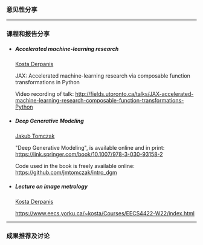 ### 意见性分享

***

### 课程和报告分享

- ##### Accelerated machine-learning research
  
  [Kosta Derpanis](https://twitter.com/CSProfKGD)
  
  JAX: Accelerated machine-learning research via composable function transformations in Python

  Video recording of talk: http://fields.utoronto.ca/talks/JAX-accelerated-machine-learning-research-composable-function-transformations-Python

- ##### Deep Generative Modeling
  
  [Jakub Tomczak](https://twitter.com/jmtomczak)
  
  "Deep Generative Modeling", is available online and in print: https://link.springer.com/book/10.1007/978-3-030-93158-2
  
  Code used in the book is freely available online: https://github.com/jmtomczak/intro_dgm
  
- ##### Lecture on image metrology
  
  [Kosta Derpanis](https://twitter.com/CSProfKGD)
  
  https://www.eecs.yorku.ca/~kosta/Courses/EECS4422-W22/index.html
  
  
***

### 成果推荐及讨论

